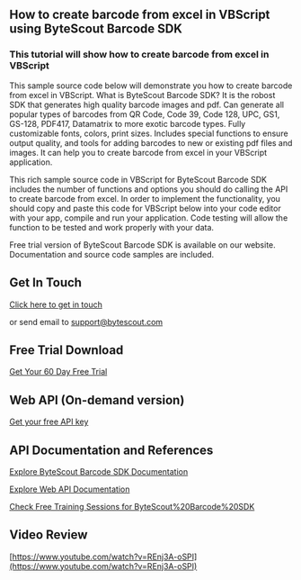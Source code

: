 ## How to create barcode from excel in VBScript using ByteScout Barcode SDK

### This tutorial will show how to create barcode from excel in VBScript

This sample source code below will demonstrate you how to create barcode from excel in VBScript. What is ByteScout Barcode SDK? It is the robost SDK that generates high quality barcode images and pdf. Can generate all popular types of barcodes from QR Code, Code 39, Code 128, UPC, GS1, GS-128, PDF417, Datamatrix to more exotic barcode types. Fully customizable fonts, colors, print sizes. Includes special functions to ensure output quality, and tools for adding barcodes to new or existing pdf files and images. It can help you to create barcode from excel in your VBScript application.

This rich sample source code in VBScript for ByteScout Barcode SDK includes the number of functions and options you should do calling the API to create barcode from excel. In order to implement the functionality, you should copy and paste this code for VBScript below into your code editor with your app, compile and run your application. Code testing will allow the function to be tested and work properly with your data.

Free trial version of ByteScout Barcode SDK is available on our website. Documentation and source code samples are included.

## Get In Touch

[Click here to get in touch](https://bytescout.zendesk.com/hc/en-us/requests/new?subject=ByteScout%20Barcode%20SDK%20Question)

or send email to [support@bytescout.com](mailto:support@bytescout.com?subject=ByteScout%20Barcode%20SDK%20Question) 

## Free Trial Download

[Get Your 60 Day Free Trial](https://bytescout.com/download/web-installer?utm_source=github-readme)

## Web API (On-demand version)

[Get your free API key](https://pdf.co/documentation/api?utm_source=github-readme)

## API Documentation and References

[Explore ByteScout Barcode SDK Documentation](https://bytescout.com/documentation/index.html?utm_source=github-readme)

[Explore Web API Documentation](https://pdf.co/documentation/api?utm_source=github-readme)

[Check Free Training Sessions for ByteScout%20Barcode%20SDK](https://academy.bytescout.com/)

## Video Review

[https://www.youtube.com/watch?v=REnj3A-oSPI](https://www.youtube.com/watch?v=REnj3A-oSPI)